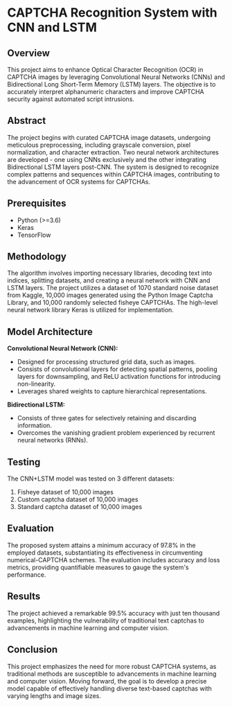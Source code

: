 # CAPTCHA Recognition System with CNN and LSTM

## Overview
This project aims to enhance Optical Character Recognition (OCR) in CAPTCHA images by leveraging Convolutional Neural Networks (CNNs) and Bidirectional Long Short-Term Memory (LSTM) layers. The objective is to accurately interpret alphanumeric characters and improve CAPTCHA security against automated script intrusions.

## Abstract
The project begins with curated CAPTCHA image datasets, undergoing meticulous preprocessing, including grayscale conversion, pixel normalization, and character extraction. Two neural network architectures are developed - one using CNNs exclusively and the other integrating Bidirectional LSTM layers post-CNN. The system is designed to recognize complex patterns and sequences within CAPTCHA images, contributing to the advancement of OCR systems for CAPTCHAs.

## Prerequisites
- Python (>=3.6)
- Keras
- TensorFlow

## Methodology
The algorithm involves importing necessary libraries, decoding text into indices, splitting datasets, and creating a neural network with CNN and LSTM layers. The project utilizes a dataset of 1070 standard noise dataset from Kaggle, 10,000 images generated using the Python Image Captcha Library, and 10,000 randomly selected fisheye CAPTCHAs. The high-level neural network library Keras is utilized for implementation.

## Model Architecture
**Convolutional Neural Network (CNN):**
- Designed for processing structured grid data, such as images.
- Consists of convolutional layers for detecting spatial patterns, pooling layers for downsampling, and ReLU activation functions for introducing non-linearity.
- Leverages shared weights to capture hierarchical representations.

**Bidirectional LSTM:**
- Consists of three gates for selectively retaining and discarding information.
- Overcomes the vanishing gradient problem experienced by recurrent neural networks (RNNs).

## Testing
The CNN+LSTM model was tested on 3 different datasets:
1. Fisheye dataset of 10,000 images
2. Custom captcha dataset of 10,000 images
3. Standard captcha dataset of 10,000 images

## Evaluation
The proposed system attains a minimum accuracy of 97.8% in the employed datasets, substantiating its effectiveness in circumventing numerical-CAPTCHA schemes. The evaluation includes accuracy and loss metrics, providing quantifiable measures to gauge the system's performance.

## Results
The project achieved a remarkable 99.5% accuracy with just ten thousand examples, highlighting the vulnerability of traditional text captchas to advancements in machine learning and computer vision.

## Conclusion
This project emphasizes the need for more robust CAPTCHA systems, as traditional methods are susceptible to advancements in machine learning and computer vision. Moving forward, the goal is to develop a precise model capable of effectively handling diverse text-based captchas with varying lengths and image sizes.
